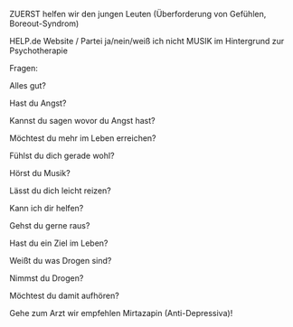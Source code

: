 ZUERST helfen wir den jungen Leuten (Überforderung von Gefühlen, Boreout-Syndrom)

HELP.de Website / Partei
ja/nein/weiß ich nicht
MUSIK im Hintergrund zur Psychotherapie

Fragen:

Alles gut?

Hast du Angst?

Kannst du sagen wovor du Angst hast?

Möchtest du mehr im Leben erreichen?

Fühlst du dich gerade wohl?

Hörst du Musik?

Lässt du dich leicht reizen?

Kann ich dir helfen?

Gehst du gerne raus?

Hast du ein Ziel im Leben?

Weißt du was Drogen sind?

Nimmst du Drogen?

Möchtest du damit aufhören?


Gehe zum Arzt wir empfehlen Mirtazapin (Anti-Depressiva)!
